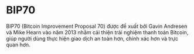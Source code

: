 # BIP70
BIP70 (Bitcoin Improvement Proposal 70) được đề xuất bởi Gavin Andresen và Mike Hearn vào năm 2013 nhằm cải thiện trải nghiệm thanh toán Bitcoin, giúp người dùng thực hiện giao dịch an toàn hơn, chính xác hơn và trực quan hơn. 

